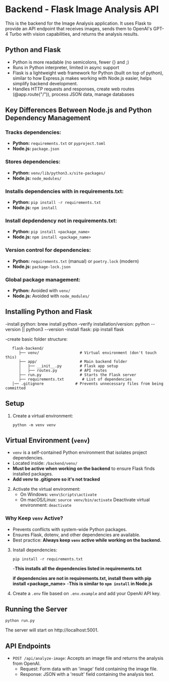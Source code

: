 # Backend - Flask Image Analysis API
This is the backend for the Image Analysis application. It uses Flask to provide an API endpoint that receives images, sends them to OpenAI's GPT-4 Turbo with vision capabilities, and returns the analysis results.

## Python and Flask
   - Python is more readable (no semicolons, fewer {} and ;)
   - Runs in Python interpreter, limited in async support
   -  Flask is a lightweight web framework for Python (built on top of python), similar to how Express.js makes working with Node.js easier, helps simplify backend development.
   - Handles HTTP requests and responses, create web routes (@app.route("/")), process JSON data, manage databases

## Key Differences Between Node.js and Python Dependency Management

   ### Tracks dependencies:
   - **Python:** `requirements.txt` or `pyproject.toml`
   - **Node.js:** `package.json`

   ### Stores dependencies:
   - **Python:** `venv/lib/python3.x/site-packages/`
   - **Node.js:** `node_modules/`

   ### Installs dependencies with in requirements.txt:
   - **Python:** `pip install -r requirements.txt`
   - **Node.js:** `npm install`

   ### Install depdendency not in requirements.txt:
   - **Python:** `pip install <package_name>`
   - **Node.js:** `npm install <package_name>`

   ### Version control for dependencies:
   - **Python:** `requirements.txt` (manual) or `poetry.lock` (modern)
   - **Node.js:** `package-lock.json`

   ### Global package management:
   - **Python:** Avoided with `venv/`
   - **Node.js:** Avoided with `node_modules/`

## Installing Python and Flask
   -install python: brew install python
   -verify installation/version: python --version || python3 --version
   -install flask: pip install flask

   -create basic folder structure:
```
   flask-backend/
      ├── venv/                  # Virtual environment (don't touch this)
      ├── app/                   # Main backend folder
      │   ├── __init__.py        # Flask app setup
      │   ├── routes.py          # API routes
      ├── run.py                 # Starts the Flask server
      ├── requirements.txt        # List of dependencies
   │── .gitignore              # Prevents unnecessary files from being committed
```
## Setup

1. Create a virtual environment:
   ```
   python -m venv venv
   ```
## Virtual Environment (`venv`)
- `venv` is a self-contained Python environment that isolates project dependencies.
- Located inside: `/backend/venv/`
- **Must be active when working on the backend** to ensure Flask finds installed packages.
- **Add venv to .gitignore so it's not tracked**

2. Activate the virtual environment:
   - On Windows: `venv\Scripts\activate`
   - On macOS/Linux: `source venv/bin/activate`
   Deactivate virtual environment: `deactivate`

### Why Keep `venv` Active?
- Prevents conflicts with system-wide Python packages.
- Ensures Flask, dotenv, and other dependencies are available.
- Best practice: **Always keep `venv` active while working on the backend.**

3. Install dependencies:
   ```
   pip install -r requirements.txt
   ```
   -**This installs all the dependencies listed in requirements.txt**

   **if dependencies are not in requirements.txt, install them with pip install <package_name>**
   -**This is similar to `npm install` in Node.js**

4. Create a `.env` file based on `.env.example` and add your OpenAI API key.

## Running the Server

```
python run.py
```

The server will start on http://localhost:5001.

## API Endpoints

- `POST /api/analyze-image`: Accepts an image file and returns the analysis from OpenAI.
  - Request: Form data with an 'image' field containing the image file.
  - Response: JSON with a 'result' field containing the analysis text. 


  